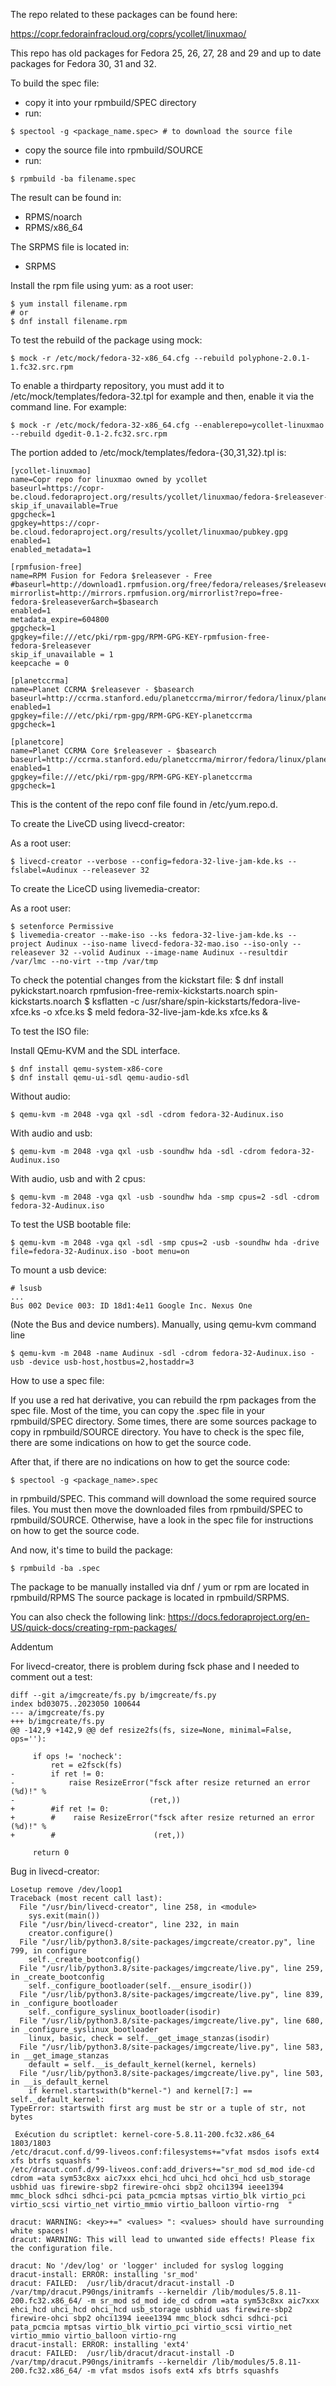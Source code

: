 The repo related to these packages can be found here:

https://copr.fedorainfracloud.org/coprs/ycollet/linuxmao/

This repo has old packages for Fedora 25, 26, 27, 28 and 29 and up to date packages for Fedora 30, 31 and 32.

To build the spec file:
- copy it into your rpmbuild/SPEC directory
- run:
```
$ spectool -g <package_name.spec> # to download the source file
```
- copy the source file into rpmbuild/SOURCE
- run:
```
$ rpmbuild -ba filename.spec
```
The result can be found in:
- RPMS/noarch
- RPMS/x86_64

The SRPMS file is located in:
- SRPMS

Install the rpm file using yum:
as a root user: 
```
$ yum install filename.rpm
# or
$ dnf install filename.rpm
```

To test the rebuild of the package using mock:
```
$ mock -r /etc/mock/fedora-32-x86_64.cfg --rebuild polyphone-2.0.1-1.fc32.src.rpm
```

To enable a thirdparty repository, you must add it to /etc/mock/templates/fedora-32.tpl for example and then, enable it via the command line. For example:
```
$ mock -r /etc/mock/fedora-32-x86_64.cfg --enablerepo=ycollet-linuxmao --rebuild dgedit-0.1-2.fc32.src.rpm
```

The portion added to /etc/mock/templates/fedora-{30,31,32}.tpl is:

```
[ycollet-linuxmao]
name=Copr repo for linuxmao owned by ycollet
baseurl=https://copr-be.cloud.fedoraproject.org/results/ycollet/linuxmao/fedora-$releasever-$basearch/
skip_if_unavailable=True
gpgcheck=1
gpgkey=https://copr-be.cloud.fedoraproject.org/results/ycollet/linuxmao/pubkey.gpg
enabled=1
enabled_metadata=1

[rpmfusion-free]
name=RPM Fusion for Fedora $releasever - Free
#baseurl=http://download1.rpmfusion.org/free/fedora/releases/$releasever/Everything/$basearch/os/
mirrorlist=http://mirrors.rpmfusion.org/mirrorlist?repo=free-fedora-$releasever&arch=$basearch
enabled=1
metadata_expire=604800
gpgcheck=1
gpgkey=file:///etc/pki/rpm-gpg/RPM-GPG-KEY-rpmfusion-free-fedora-$releasever
skip_if_unavailable = 1
keepcache = 0

[planetccrma]
name=Planet CCRMA $releasever - $basearch
baseurl=http://ccrma.stanford.edu/planetccrma/mirror/fedora/linux/planetccrma/$releasever/$basearch
enabled=1
gpgkey=file:///etc/pki/rpm-gpg/RPM-GPG-KEY-planetccrma
gpgcheck=1

[planetcore]
name=Planet CCRMA Core $releasever - $basearch
baseurl=http://ccrma.stanford.edu/planetccrma/mirror/fedora/linux/planetcore/$releasever/$basearch
enabled=1
gpgkey=file:///etc/pki/rpm-gpg/RPM-GPG-KEY-planetccrma
gpgcheck=1
```

This is the content of the repo conf file found in /etc/yum.repo.d.

To create the LiveCD using livecd-creator:

As a root user:
```
$ livecd-creator --verbose --config=fedora-32-live-jam-kde.ks --fslabel=Audinux --releasever 32
```

To create the LiceCD using livemedia-creator:

As a root user:
```
$ setenforce Permissive
$ livemedia-creator --make-iso --ks fedora-32-live-jam-kde.ks --project Audinux --iso-name livecd-fedora-32-mao.iso --iso-only --releasever 32 --volid Audinux --image-name Audinux --resultdir /var/lmc --no-virt --tmp /var/tmp
```

To check the potential changes from the kickstart file:
$ dnf install pykickstart.noarch rpmfusion-free-remix-kickstarts.noarch spin-kickstarts.noarch
$ ksflatten -c /usr/share/spin-kickstarts/fedora-live-xfce.ks -o xfce.ks
$ meld fedora-32-live-jam-kde.ks xfce.ks &

To test the ISO file:

Install QEmu-KVM and the SDL interface.

```
$ dnf install qemu-system-x86-core
$ dnf install qemu-ui-sdl qemu-audio-sdl
```

Without audio:
```
$ qemu-kvm -m 2048 -vga qxl -sdl -cdrom fedora-32-Audinux.iso
```
With audio and usb:
```
$ qemu-kvm -m 2048 -vga qxl -usb -soundhw hda -sdl -cdrom fedora-32-Audinux.iso
```
With audio, usb and with 2 cpus:
```
$ qemu-kvm -m 2048 -vga qxl -usb -soundhw hda -smp cpus=2 -sdl -cdrom fedora-32-Audinux.iso
```

To test the USB bootable file:
```
$ qemu-kvm -m 2048 -vga qxl -sdl -smp cpus=2 -usb -soundhw hda -drive file=fedora-32-Audinux.iso -boot menu=on
```

To mount a usb device:
```
# lsusb
...
Bus 002 Device 003: ID 18d1:4e11 Google Inc. Nexus One
```

(Note the Bus and device numbers).
Manually, using qemu-kvm command line

```
$ qemu-kvm -m 2048 -name Audinux -sdl -cdrom fedora-32-Audinux.iso -usb -device usb-host,hostbus=2,hostaddr=3
```

How to use a spec file:

If you use a red hat derivative, you can rebuild the rpm packages from the spec file.
Most of the time, you can copy the .spec file in your rpmbuild/SPEC directory.
Some times, there are some sources package to copy in rpmbuild/SOURCE directory. You have to check is the spec file, there are some indications on how to get the source code.

After that, if there are no indications on how to get the source code:
```
$ spectool -g <package_name>.spec
```
in rpmbuild/SPEC.
This command will download the some required source files.
You must then move the downloaded files from rpmbuild/SPEC to rpmbuild/SOURCE.
Otherwise, have a look in the spec file for instructions on how to get the source code.

And now, it's time to build the package:
```
$ rpmbuild -ba .spec
```
The package to be manually installed via dnf / yum or rpm are located in rpmbuild/RPMS
The source package is located in rpmbuild/SRPMS.

You can also check the following link:
https://docs.fedoraproject.org/en-US/quick-docs/creating-rpm-packages/

Addentum

For livecd-creator, there is problem during fsck phase and I needed to comment out a test:
```
diff --git a/imgcreate/fs.py b/imgcreate/fs.py
index bd03075..2023050 100644
--- a/imgcreate/fs.py
+++ b/imgcreate/fs.py
@@ -142,9 +142,9 @@ def resize2fs(fs, size=None, minimal=False, ops=''):
 
     if ops != 'nocheck':
         ret = e2fsck(fs)
-        if ret != 0:
-            raise ResizeError("fsck after resize returned an error (%d)!" %
-                              (ret,))
+        #if ret != 0:
+        #    raise ResizeError("fsck after resize returned an error (%d)!" %
+        #                      (ret,))
 
     return 0
```
Bug in livecd-creator:
```
Losetup remove /dev/loop1
Traceback (most recent call last):
  File "/usr/bin/livecd-creator", line 258, in <module>
    sys.exit(main())
  File "/usr/bin/livecd-creator", line 232, in main
    creator.configure()
  File "/usr/lib/python3.8/site-packages/imgcreate/creator.py", line 799, in configure
    self._create_bootconfig()
  File "/usr/lib/python3.8/site-packages/imgcreate/live.py", line 259, in _create_bootconfig
    self._configure_bootloader(self.__ensure_isodir())
  File "/usr/lib/python3.8/site-packages/imgcreate/live.py", line 839, in _configure_bootloader
    self._configure_syslinux_bootloader(isodir)
  File "/usr/lib/python3.8/site-packages/imgcreate/live.py", line 680, in _configure_syslinux_bootloader
    linux, basic, check = self.__get_image_stanzas(isodir)
  File "/usr/lib/python3.8/site-packages/imgcreate/live.py", line 583, in __get_image_stanzas
    default = self.__is_default_kernel(kernel, kernels)
  File "/usr/lib/python3.8/site-packages/imgcreate/live.py", line 503, in __is_default_kernel
    if kernel.startswith(b"kernel-") and kernel[7:] == self._default_kernel:
TypeError: startswith first arg must be str or a tuple of str, not bytes
```

```
 Exécution du scriptlet: kernel-core-5.8.11-200.fc32.x86_64                                                                                                 1803/1803 
/etc/dracut.conf.d/99-liveos.conf:filesystems+="vfat msdos isofs ext4 xfs btrfs squashfs "
/etc/dracut.conf.d/99-liveos.conf:add_drivers+="sr_mod sd_mod ide-cd cdrom =ata sym53c8xx aic7xxx ehci_hcd uhci_hcd ohci_hcd usb_storage usbhid uas firewire-sbp2 firewire-ohci sbp2 ohci1394 ieee1394 mmc_block sdhci sdhci-pci pata_pcmcia mptsas virtio_blk virtio_pci virtio_scsi virtio_net virtio_mmio virtio_balloon virtio-rng  "

dracut: WARNING: <key>+=" <values> ": <values> should have surrounding white spaces!
dracut: WARNING: This will lead to unwanted side effects! Please fix the configuration file.

dracut: No '/dev/log' or 'logger' included for syslog logging
dracut-install: ERROR: installing 'sr_mod'
dracut: FAILED:  /usr/lib/dracut/dracut-install -D /var/tmp/dracut.P90ngs/initramfs --kerneldir /lib/modules/5.8.11-200.fc32.x86_64/ -m sr_mod sd_mod ide_cd cdrom =ata sym53c8xx aic7xxx ehci_hcd uhci_hcd ohci_hcd usb_storage usbhid uas firewire-sbp2 firewire-ohci sbp2 ohci1394 ieee1394 mmc_block sdhci sdhci-pci pata_pcmcia mptsas virtio_blk virtio_pci virtio_scsi virtio_net virtio_mmio virtio_balloon virtio-rng
dracut-install: ERROR: installing 'ext4'
dracut: FAILED:  /usr/lib/dracut/dracut-install -D /var/tmp/dracut.P90ngs/initramfs --kerneldir /lib/modules/5.8.11-200.fc32.x86_64/ -m vfat msdos isofs ext4 xfs btrfs squashfs
```
